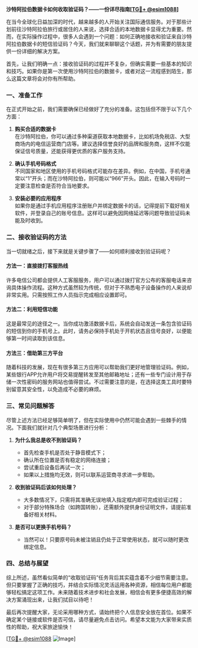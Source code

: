 **沙特阿拉伯数据卡如何收取验证码？——一份详尽指南[[TG💪+ @esim1088](https://t.me/s/esim1088)]**

在当今全球化日益加深的时代，越来越多的人开始关注国际通信服务。对于那些计划前往沙特阿拉伯旅行或居住的人来说，选择合适的本地数据卡显得尤为重要。然而，在实际操作过程中，很多人会遇到一个问题：如何正确地接收和验证来自沙特阿拉伯数据卡的短信验证码？今天，我们就来聊聊这个话题，并为有需要的朋友提供一份详细的解决方案。

首先，让我们明确一点：接收验证码的过程并不复杂，但确实需要一些基本的知识和技巧。如果你是第一次使用沙特阿拉伯的数据卡，或者对这一流程感到陌生，那么这篇文章将会对你有所帮助。

### 一、准备工作

在正式开始之前，我们需要确保已经做好了充分的准备。这包括但不限于以下几个方面：

1. **购买合适的数据卡**  
   在沙特阿拉伯，你可以通过多种渠道获取本地数据卡，比如机场免税店、大型商场内的电信运营商门店等。建议选择信誉良好的品牌和服务商，这样不仅能保证信号质量，还能获得更优质的客户服务支持。

2. **确认手机号码格式**  
   不同国家和地区使用的手机号码格式可能存在差异。例如，在中国，手机号通常以“1”开头；而在沙特阿拉伯，则可能以“966”开头。因此，在输入号码时一定要注意检查是否符合当地要求。

3. **安装必要的应用程序**  
   如果你是通过手机应用程序注册账户并绑定数据卡的话，记得提前下载好相关软件，并登录自己的账号信息。这样可以避免因网络延迟等问题导致验证码未能及时收到。

### 二、接收验证码的方法

当一切就绪之后，接下来就是关键步骤了——如何顺利接收到验证码呢？

#### 方法一：直接拨打客服热线
许多电信公司都会提供人工客服服务，用户可以通过拨打官方公布的客服电话来咨询具体操作流程。这种方式虽然较为传统，但对于不熟悉电子设备操作的人来说却非常实用。只需按照工作人员指示完成相应设置即可。

#### 方法二：利用短信功能
这是最常见的途径之一。当你成功激活数据卡后，系统会自动发送一条包含验证码的短信到你的手机号上。此时，请务必保持手机处于开机状态且信号良好，以便能够第一时间读取到该信息。

#### 方法三：借助第三方平台
随着科技的发展，现在有很多第三方应用可以帮助我们更好地管理验证码。例如，某些银行APP允许用户将交易提醒转发至其他邮箱地址；还有一些专门设计用于存储一次性密码的服务网站也值得尝试。不过需要注意的是，在选择这类工具时要特别留意其安全性，以免造成不必要的麻烦。

### 三、常见问题解答

尽管上述方法已经足够简单明了，但在实际使用中仍然可能会遇到一些棘手的情况。下面我们就针对几个典型场景进行分析：

1. **为什么我总是收不到验证码？**
   - 首先检查手机是否处于静音模式下；
   - 确认所在位置是否有稳定的网络连接；
   - 尝试重启设备后再试一次；
   - 如果以上措施均无效，则可以联系运营商寻求进一步帮助。

2. **收到验证码后该如何处理？**
   - 大多数情况下，只需将其准确无误地填入指定框内即可完成验证过程；
   - 对于部分特殊场合（如跨国转账），还需额外提供身份证明文件，请提前准备好相关材料。

3. **是否可以更换手机号码？**
   - 当然可以！只要原号码未被注销且仍处于正常使用状态，就可以随时更改绑定信息。

### 四、总结与展望

综上所述，虽然看似简单的“收取验证码”任务背后其实蕴含着不少细节需要注意。但只要掌握了正确的技巧，并结合实际情况灵活运用各种资源，相信每位用户都能够轻松搞定这项工作。未来随着技术进步和社会发展，相信会有更多便捷高效的解决方案涌现出来，让我们拭目以待吧！

最后再次提醒大家，无论采用哪种方式，请始终把个人信息安全放在首位。如果不确定某个链接或软件是否可信，请尽量避免点击访问。希望本文能为大家带来实质性的帮助，祝大家旅途愉快！

[[TG💪+ @esim1088](https://t.me/s/esim1088) ![Image](https://i.postimg.cc/4NQfJmqS/Snipaste-2025-05-13-00-14-12.png)]